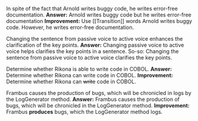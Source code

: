 In spite of the fact that Arnold writes buggy code, he writes error-free documentation.
**Answer:** Arnold writes buggy code but he writes error-free documentation
**Improvement:** Use [[Transition]] words
Arnold writes buggy code. However, he writes error-free documentation.


Changing the sentence from passive voice to active voice enhances the clarification of the key points.
**Answer:** Changing passive voice to active voice helps clarifies the key points in a sentence.
So-so: Changing the sentence from passive voice to active voice clarifies the key points.


Determine whether Rikona is able to write code in COBOL.
**Answer:** Determine whether Rikona can write code in COBOL.
**Improvement:** Determine whether Rikona can ~~write~~ code in COBOL.


Frambus causes the production of bugs, which will be chronicled in logs by the LogGenerator method.
**Answer:** Frambus causes the production of bugs, which will be chronicled in the LogGenerator method.
**Improvement:** Frambus **produces** bugs, which the LogGenerator method logs.